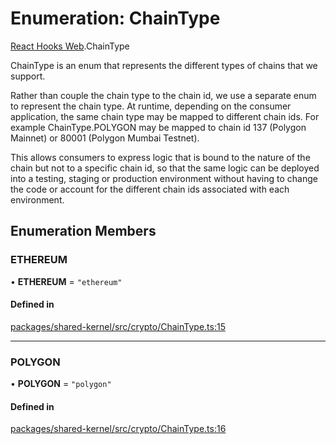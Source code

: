 # Enumeration: ChainType

[React Hooks Web](../modules/React_Hooks_Web.md).ChainType

ChainType is an enum that represents the different types of chains that we support.

Rather than couple the chain type to the chain id, we use a separate enum to represent the chain type.
At runtime, depending on the consumer application, the same chain type may be mapped to different chain ids.
For example ChainType.POLYGON may be mapped to chain id 137 (Polygon Mainnet) or 80001 (Polygon Mumbai Testnet).

This allows consumers to express logic that is bound to the nature of the chain but not to a specific chain id, so that
the same logic can be deployed into a testing, staging or production environment without having to change the code or
account for the different chain ids associated with each environment.

## Enumeration Members

### ETHEREUM

• **ETHEREUM** = ``"ethereum"``

#### Defined in

[packages/shared-kernel/src/crypto/ChainType.ts:15](https://github.com/lens-protocol/lens-sdk/blob/main/packages/shared-kernel/src/crypto/ChainType.ts#L15)

___

### POLYGON

• **POLYGON** = ``"polygon"``

#### Defined in

[packages/shared-kernel/src/crypto/ChainType.ts:16](https://github.com/lens-protocol/lens-sdk/blob/main/packages/shared-kernel/src/crypto/ChainType.ts#L16)
